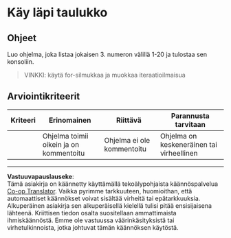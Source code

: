 <!--
CO_OP_TRANSLATOR_METADATA:
{
  "original_hash": "8b2381170bd0fd2870f5889bb8620f02",
  "translation_date": "2025-08-27T20:17:05+00:00",
  "source_file": "2-js-basics/4-arrays-loops/assignment.md",
  "language_code": "fi"
}
-->
# Käy läpi taulukko

## Ohjeet

Luo ohjelma, joka listaa jokaisen 3. numeron välillä 1-20 ja tulostaa sen konsoliin.

> VINKKI: käytä for-silmukkaa ja muokkaa iteraatioilmaisua

## Arviointikriteerit

| Kriteeri | Erinomainen                            | Riittävä                 | Parannusta tarvitaan           |
| -------- | -------------------------------------- | ------------------------ | ------------------------------ |
|          | Ohjelma toimii oikein ja on kommentoitu | Ohjelma ei ole kommentoitu | Ohjelma on keskeneräinen tai virheellinen |

---

**Vastuuvapauslauseke**:  
Tämä asiakirja on käännetty käyttämällä tekoälypohjaista käännöspalvelua [Co-op Translator](https://github.com/Azure/co-op-translator). Vaikka pyrimme tarkkuuteen, huomioithan, että automaattiset käännökset voivat sisältää virheitä tai epätarkkuuksia. Alkuperäinen asiakirja sen alkuperäisellä kielellä tulisi pitää ensisijaisena lähteenä. Kriittisen tiedon osalta suositellaan ammattimaista ihmiskäännöstä. Emme ole vastuussa väärinkäsityksistä tai virhetulkinnoista, jotka johtuvat tämän käännöksen käytöstä.